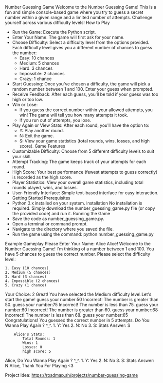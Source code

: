 Number Guessing Game
Welcome to the Number Guessing Game! This is a fun and simple console-based game where you try to guess a secret number within a given range and a limited number of attempts. Challenge yourself across various difficulty levels!
How to Play
 * Run the Game: Execute the Python script.
 * Enter Your Name: The game will first ask for your name.
 * Choose Difficulty: Select a difficulty level from the options provided. Each difficulty level gives you a different number of chances to guess the number:
   * Easy: 10 chances
   * Medium: 5 chances
   * Hard: 3 chances
   * Impossible: 2 chances
   * Crazy: 1 chance
 * Start Guessing: Once you've chosen a difficulty, the game will pick a random number between 1 and 100. Enter your guess when prompted.
 * Receive Feedback: After each guess, you'll be told if your guess was too high or too low.
 * Win or Lose:
   * If you guess the correct number within your allowed attempts, you win! The game will tell you how many attempts it took.
   * If you run out of attempts, you lose.
 * Play Again or View Stats: After each round, you'll have the option to:
   * Y: Play another round.
   * N: Exit the game.
   * S: View your game statistics (total rounds, wins, losses, and high score).
Game Features
 * Customizable Difficulty: Choose from 5 different difficulty levels to suit your skill.
 * Attempt Tracking: The game keeps track of your attempts for each round.
 * High Score: Your best performance (fewest attempts to guess correctly) is recorded as the high score.
 * Player Statistics: View your overall game statistics, including total rounds played, wins, and losses.
 * User-Friendly Interface: Simple text-based interface for easy interaction.
Getting Started
Prerequisites
 * Python 3.x installed on your system.
Installation
No installation is required. Simply download the number_guessing_game.py file (or copy the provided code) and run it.
Running the Game
 * Save the code as number_guessing_game.py.
 * Open a terminal or command prompt.
 * Navigate to the directory where you saved the file.
 * Run the game using the command:
   python number_guessing_game.py

Example Gameplay
Please Enter Your Name: Alice
Alice! Welcome to the Number Guessing Game!
    I'm thinking of a number between 1 and 100.
    You have 5 chances to guess the correct number.
    Please select the difficulty level:

    1. Easy (10 chances)
    2. Medium (5 chances)
    3. Hard (3 chances)
    4. Impossible (2 chances)
    5. Crazy (1 chance)
Your Choice: 2
Great! You have selected the Medium difficulty level.Let's start the game!
guess your number:50
Incorrect! The number is greater than 50.
guess your number:75
Incorrect! The number is less than 75.
guess your number:60
Incorrect! The number is greater than 60.
guess your number:68
Incorrect! The number is less than 68.
guess your number:65
Congratulations! You guessed the correct number in 5 attempts.
Do You Wanna Play Again ? ^_^.
    1. Y: Yes
    2. N: No
    3. S: Stats
    Answer: S

        Alice's Stats:
            Total Rounds: 1
            Wins: 1
            Losses: 0
            high score: 5

Alice, Do You Wanna Play Again ? ^_^.
    1. Y: Yes
    2. N: No
    3. S: Stats
    Answer: N
Alice, Thank You For Playing <3

Project Idea: https://roadmap.sh/projects/number-guessing-game
